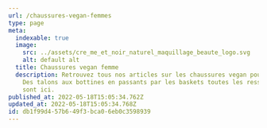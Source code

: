 ```yaml
---
url: /chaussures-vegan-femmes
type: page
meta:
  indexable: true
  image:
    src: ../assets/cre_me_et_noir_naturel_maquillage_beaute_logo.svg
    alt: default alt
  title: Chaussures vegan femme
  description: Retrouvez tous nos articles sur les chaussures vegan pour femmes.
    Des talons aux bottines en passants par les baskets toutes les ressources
    sont ici.
published_at: 2022-05-18T15:05:34.762Z
updated_at: 2022-05-18T15:05:34.768Z
id: db1f99d4-57b6-49f3-bca0-6eb0c3598939
---
```

